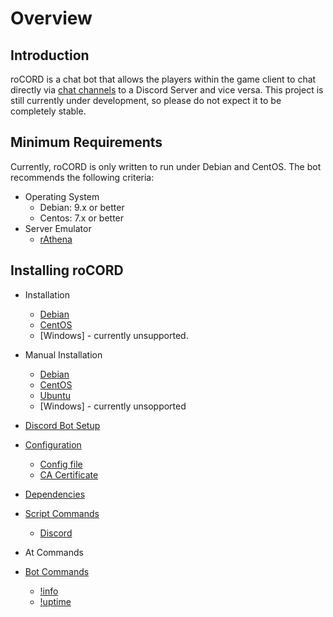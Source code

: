 # Overview
## Introduction
roCORD is a chat bot that allows the players within the game client to chat directly via [chat channels](https://github.com/rathena/rathena/blob/master/conf/channels.conf) to a Discord Server and vice versa. This project is still currently under development, so please do not expect it to be completely stable. 

## Minimum Requirements
Currently, roCORD is only written to run under Debian and CentOS. The bot recommends the following criteria:
- Operating System
  - Debian: 9.x or better
  - Centos: 7.x or better  
- Server Emulator
  - [rAthena](https://github.com/rathena/rathena)
  
## Installing roCORD
- Installation
  - [Debian](https://github.com/Normynator/roCORD/blob/development/docs/installation_debian.md)
  - [CentOS](https://github.com/Normynator/roCORD/blob/development/docs/installation_centos.md)
  - [Windows] - currently unsupported.
  
- Manual Installation
  - [Debian](https://github.com/Normynator/roCORD/blob/development/docs/installation_debian_manual.md)
  - [CentOS](https://github.com/Normynator/roCORD/blob/development/docs/installation_centos_manual.md)
  - [Ubuntu](https://github.com/Normynator/roCORD/blob/master/docs/installation_ubuntu_manual.md)
  - [Windows] - currently unsopported
  
- [Discord Bot Setup](https://github.com/nubspixel/roCORD/blob/development/docs/discord.md)  
- [Configuration](https://github.com/Normynator/roCORD/blob/development/docs/configuration.md)
  - [Config file](https://github.com/Normynator/roCORD/blob/development/docs/configuration.md#config-file)
  - [CA Certificate](https://github.com/Normynator/roCORD/blob/development/docs/configuration.md#ca-certificate)
  
- [Dependencies](https://github.com/Normynator/roCORD/blob/development/docs/dependencies.md#required-dependencies-for-rocord)
- [Script Commands](https://github.com/Normynator/roCORD/blob/development/docs/script_commands.md#script-commands)
  - [Discord](https://github.com/Normynator/roCORD/blob/development/docs/script_commands.md#discordstring-string)
  
- At Commands

- [Bot Commands](https://github.com/Normynator/roCORD/blob/development/docs/bot_commands.md)
  - [!info](https://github.com/Normynator/roCORD/blob/development/docs/bot_commands.md#info)
  - [!uptime](https://github.com/Normynator/roCORD/blob/development/docs/bot_commands.md#uptime)
